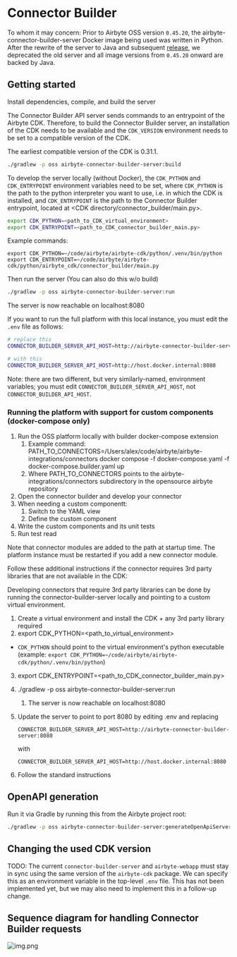 # Connector Builder

To whom it may concern: Prior to Airbyte OSS version `0.45.20`, the airbyte-connector-builder-server Docker image being used was written
in Python. After the rewrite of the server to Java and subsequent [release](https://github.com/airbytehq/airbyte-platform-internal/pull/6371),
we deprecated the old server and all image versions from `0.45.20` onward are backed by Java.

## Getting started

Install dependencies, compile, and build the server

The Connector Builder API server sends commands to an entrypoint of the Airbyte CDK. Therefore, to build the Connector Builder server, an installation of the CDK needs to be available and the `CDK_VERSION` environment needs to be set to a compatible version of the CDK.

The earliest compatible version of the CDK is 0.31.1.

```bash
./gradlew -p oss airbyte-connector-builder-server:build
```

To develop the server locally (without Docker), the `CDK_PYTHON` and `CDK_ENTRYPOINT` environment variables need to be set, where `CDK_PYTHON` is the path to the python interpreter you want to use, i.e. in which the CDK is installed, and `CDK_ENTRYPOINT` is the path to the Connector Builder entrypoint, located at <CDK directory/connector_builder/main.py>.
```bash
export CDK_PYTHON=<path_to_CDK_virtual_environment>
export CDK_ENTRYPOINT=<path_to_CDK_connector_builder_main.py>
```

Example commands:
```
export CDK_PYTHON=~/code/airbyte/airbyte-cdk/python/.venv/bin/python
export CDK_ENTRYPOINT=~/code/airbyte/airbyte-cdk/python/airbyte_cdk/connector_builder/main.py
```

Then run the server (You can also do this w/o build)
```bash
./gradlew -p oss airbyte-connector-builder-server:run
```

The server is now reachable on localhost:8080

If you want to run the full platform with this local instance, you must edit the `.env` file as follows:

``` bash
# replace this
CONNECTOR_BUILDER_SERVER_API_HOST=http://airbyte-connector-builder-server:8080

# with this
CONNECTOR_BUILDER_SERVER_API_HOST=http://host.docker.internal:8080
```

Note: there are two different, but very similarly-named, environment variables; you must edit `CONNECTOR_BUILDER_SERVER_API_HOST`, not `CONNECTOR_BUILDER_API_HOST`.

### Running the platform with support for custom components (docker-compose only)

1. Run the OSS platform locally with builder docker-compose extension
    1. Example command: PATH_TO_CONNECTORS=/Users/alex/code/airbyte/airbyte-integrations/connectors docker compose -f docker-compose.yaml -f docker-compose.builder.yaml up
    2. Where PATH_TO_CONNECTORS points to the airbyte-integrations/connectors subdirectory in the opensource airbyte repository
2. Open the connector builder and develop your connector
3. When needing a custom componentt:
    1. Switch to the YAML view
    2. Define the custom component
4. Write the custom components and its unit tests
5. Run test read

Note that connector modules are added to the path at startup time. The platform instance must be restarted if you add a new connector module.

Follow these additional instructions if the connector requires 3rd party libraries that are not available in the CDK:

Developing connectors that require 3rd party libraries can be done by running the connector-builder-server locally and pointing to a custom virtual environment.

1. Create a virtual environment and install the CDK + any 3rd party library required
2. export CDK_PYTHON=<path_to_virtual_environment>
 - `CDK_PYTHON` should point to the virtual environment's python executable (example: `export CDK_PYTHON=~/code/airbyte/airbyte-cdk/python/.venv/bin/python`)
3. export CDK_ENTRYPOINT=<path_to_CDK_connector_builder_main.py>
4. ./gradlew -p oss airbyte-connector-builder-server:run
    1. The server is now reachable on localhost:8080
5. Update the server to point to port 8080 by editing .env and replacing
    
    ```
    CONNECTOR_BUILDER_SERVER_API_HOST=http://airbyte-connector-builder-server:8080
    ```
    with
    ```
    CONNECTOR_BUILDER_SERVER_API_HOST=http://host.docker.internal:8080
    ```
    
6. Follow the standard instructions

## OpenAPI generation

Run it via Gradle by running this from the Airbyte project root:
```bash
./gradlew -p oss airbyte-connector-builder-server:generateOpenApiServer
```

## Changing the used CDK version

TODO: The current `connector-builder-server` and `airbyte-webapp` must stay in sync using the same version of
the `airbyte-cdk` package. We can specify this as an environment variable in the top-level `.env` file. 
This has not been implemented yet, but we may also need to implement this in a follow-up change.

## Sequence diagram for handling Connector Builder requests
![img.png](img.png)
